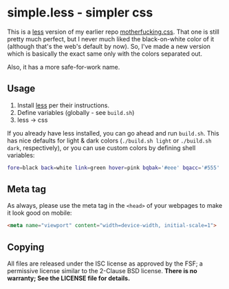 # simple.less - simpler css

This is a [less][less] version of my earlier repo
[motherfucking.css](https://github.com/japanoise/motherfucking.css). That one is
still pretty much perfect, but I never much liked the black-on-white color of it
(although that's the web's default by now). So, I've made a new version which is
basically the exact same only with the colors separated out.

Also, it has a more safe-for-work name.

## Usage

1. Install [less][less] per their instructions.
2. Define variables (globally - see `build.sh`)
3. less → css

If you already have less installed, you can go ahead and run `build.sh`. This
has nice defaults for light & dark colors (`./build.sh light` or `./build.sh
dark`, respectively), or you can use custom colors by defining shell variables:

```bash
fore=black back=white link=green hover=pink bqbak='#eee' bqacc='#555' ./build.sh custom
```

## Meta tag

As always, please use the meta tag in the `<head>` of your webpages to make it
look good on mobile:

```html
<meta name="viewport" content="width=device-width, initial-scale=1">
```

## Copying

All files are released under the ISC license as approved by the FSF; a
permissive license similar to the 2-Clause BSD license. **There is no warranty;
See the LICENSE file for details.**

[less]: http://lesscss.org/#
